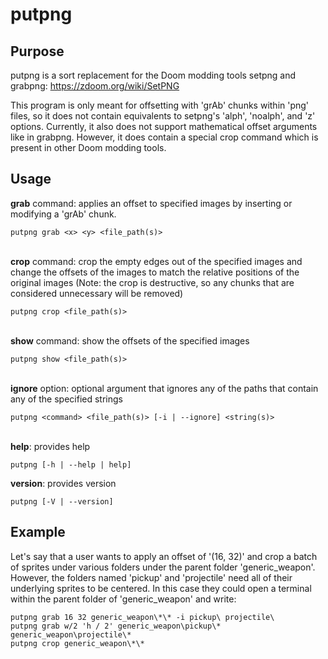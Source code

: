 # putpng

## Purpose
putpng is a sort replacement for the Doom modding tools setpng and grabpng: https://zdoom.org/wiki/SetPNG

This program is only meant for offsetting with 'grAb' chunks within 'png' files, so it does not contain equivalents to setpng's 'alph', 'noalph', and 'z' options. Currently, it also does not support mathematical offset arguments like in grabpng. However, it does contain a special crop command which is present in other Doom modding tools.

## Usage

**grab** command: applies an offset to specified images by inserting or modifying a 'grAb' chunk.

    putpng grab <x> <y> <file_path(s)>
\
**crop** command: crop the empty edges out of the specified images and change the offsets of the images to match the relative positions of the original images (Note: the crop is destructive, so any chunks that are considered unnecessary will be removed)

    putpng crop <file_path(s)>
\
**show** command: show the offsets of the specified images

    putpng show <file_path(s)>
\
**ignore** option: optional argument that ignores any of the paths that contain any of the specified strings

    putpng <command> <file_path(s)> [-i | --ignore] <string(s)>
\
**help**: provides help

    putpng [-h | --help | help]

**version**: provides version
 
    putpng [-V | --version]

## Example

Let's say that a user wants to apply an offset of '(16, 32)' and crop a batch of sprites under various folders under the parent folder 'generic_weapon'. However, the folders named 'pickup' and 'projectile' need all of their underlying sprites to be centered. In this case they could open a terminal within the parent folder of 'generic_weapon' and write:

    putpng grab 16 32 generic_weapon\*\* -i pickup\ projectile\
    putpng grab w/2 'h / 2' generic_weapon\pickup\* generic_weapon\projectile\*
    putpng crop generic_weapon\*\*